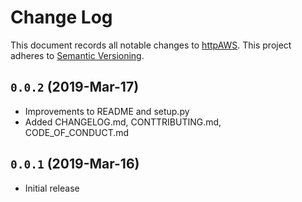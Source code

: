 
# Change Log

This document records all notable changes to [httpAWS](https://github.com/http-aws/http-aws).
This project adheres to [Semantic Versioning](http://semver.org/).


## `0.0.2` (2019-Mar-17)

* Improvements to README and setup.py
* Added CHANGELOG.md, CONTTRIBUTING.md, CODE_OF_CONDUCT.md


## `0.0.1` (2019-Mar-16)

* Initial release
